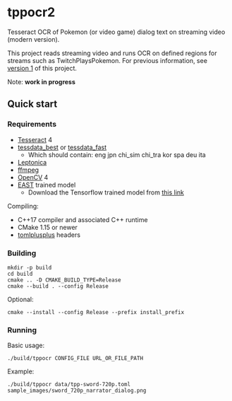 # tppocr2

Tesseract OCR of Pokemon (or video game) dialog text on streaming video (modern version).

This project reads streaming video and runs OCR on defined regions for streams such as TwitchPlaysPokemon. For previous
information, see [version 1](https://github.com/chfoo/tppocr) of this project.

Note: **work in progress**

## Quick start

### Requirements

* [Tesseract](https://github.com/tesseract-ocr/tesseract) 4
* [tessdata_best](https://github.com/tesseract-ocr/tessdata_best) or [tessdata_fast](https://github.com/tesseract-ocr/tessdata_fast)
  * Which should contain: eng jpn chi_sim chi_tra kor spa deu ita
* [Leptonica](http://www.leptonica.org/)
* [ffmpeg](https://ffmpeg.org/download.html)
* [OpenCV](https://docs.opencv.org/master/df/d65/tutorial_table_of_content_introduction.html) 4
* [EAST](https://github.com/argman/EAST) trained model
  * Download the Tensorflow trained model from [this link](https://www.dropbox.com/s/r2ingd0l3zt8hxs/frozen_east_text_detection.tar.gz?dl=1)

Compiling:

* C++17 compiler and associated C++ runtime
* CMake 1.15 or newer
* [tomlplusplus](https://marzer.github.io/tomlplusplus/) headers

### Building

    mkdir -p build
    cd build
    cmake .. -D CMAKE_BUILD_TYPE=Release
    cmake --build . --config Release

Optional:

    cmake --install --config Release --prefix install_prefix

### Running

Basic usage:

    ./build/tppocr CONFIG_FILE URL_OR_FILE_PATH

Example:

    ./build/tppocr data/tpp-sword-720p.toml sample_images/sword_720p_narrator_dialog.png
